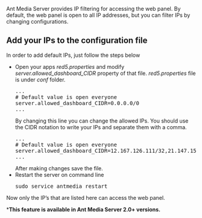 Ant Media Server provides IP filtering for accessing the web panel. By default, the web panel is open to all IP addresses, but you can filter IPs by changing configurations.

<h2>Add your IPs to the configuration file </h2>
In order to add default IPs,  just follow the steps below
<ul>
 <li>Open your apps <em>red5.properties</em>  and modify <em>server.allowed_dashboard_CIDR </em> property of that file. <em>red5.properties </em>file is under <em>conf</em>  folder.
<pre>...
# Default value is open everyone
server.allowed_dashboard_CIDR=0.0.0.0/0
...</pre>
By changing this line you can change the allowed IPs. You should use the CIDR notation to write your IPs and separate them with a comma.
<pre>...
# Default value is open everyone
server.allowed_dashboard_CIDR=12.167.126.111/32,21.147.156.0/24
...</pre> After making changes save the file. 
</li>
 
 <li>Restart the server on command line
<pre>sudo service antmedia restart</pre>
</li>
</ul>
Now only the IP’s that are listed here can access the web panel.


***This feature is available in Ant Media Server 2.0+ versions.**



